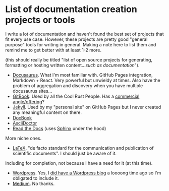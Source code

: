 # List of documentation creation projects or tools
I write a lot of documentation and haven't found the best set of projects
that fit every use case. However, these projects are pretty good "general
purpose" tools for writing in general. Making a note here to list them
and remind me to get better with at least 1-2 more.

(this should really be titled "list of open source projects for generating,
formatting or hosting written content...*such as documentation*").

- [Docusaurus](https://docusaurus.io/). What I'm most familiar with. GitHub Pages integration,
  Markdown + React. Very powerful but unwieldy at times. Also have the problem
  of aggregation and discovery when you have multiple docusaurus sites...
- [GitBook](https://www.gitbook.com/). Used by all the Cool Rust People. Has a
  [commercial angle/offering](https://www.gitbook.com/pricing)?
- [Jekyll](https://jekyllrb.com/). Used by my "personal site" on GitHub Pages
  but I never created any meaningful content on there.
- [DocBook](https://docbook.org/)
- [AsciiDoctor](https://asciidoctor.org/)
- [Read the Docs](https://readthedocs.org/) (uses [Sphinx](https://www.sphinx-doc.org/en/master/) under the hood) 

More niche ones.
- [LaTeX](https://www.latex-project.org/). "de facto standard for the 
  communication and publication of scientific documents". I should just be
  aware of it.

Including for completion, not because I have a need for it (at this time).
- [Wordpress](https://wordpress.com/). Yes, I [did have a Wordpress blog](https://notanothernetworkblog.wordpress.com/)
  a loooong time ago so I'm obligated to include it.
- [Medium](https://medium.com). No thanks.

